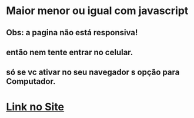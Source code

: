 # Maior menor ou igual com javascript
## Obs: a pagina não está responsiva!<br>
## então nem tente entrar no celular.<br>
## só se vc ativar no seu navegador s opção para Computador.<br>
# [Link no Site](https://gabrielcordeirobarrosoteles.github.io/Maior-menor-ou-igual-com-javascript/)
